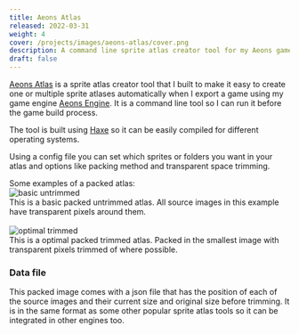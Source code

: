 ```yaml
---
title: Aeons Atlas
released: 2022-03-31
weight: 4
cover: /projects/images/aeons-atlas/cover.png
description: A command line sprite atlas creator tool for my Aeons game engine.
draft: false
---
```


[Aeons Atlas](https://github.com/codescapade/aeons-atlas) is a sprite atlas creator tool that I built to make it easy to create one or multiple sprite atlases automatically when I export a game using my game engine [Aeons Engine](https://github.com/codescapade/aeons). It is a command line tool so I can run it before the game build process.  

The tool is built using [Haxe](https://haxe.org) so it can be easily compiled for different operating systems.  

Using a config file you can set which sprites or folders you want in your atlas and options like packing method and transparent space trimming.  

Some examples of a packed atlas:  
![basic untrimmed](/projects/images/aeons-atlas/basic.png)  
This is a basic packed untrimmed atlas. All source images in this example have transparent pixels around them.  
<br/>
![optimal trimmed](/projects/images/aeons-atlas/optimal_trimmed.png)  
This is a optimal packed trimmed atlas. Packed in the smallest image with transparent pixels trimmed of where possible.  

### Data file
This packed image comes with a json file that has the position of each of the source images and their current size and original size before trimming. It is in the same format as some other popular sprite atlas tools so it can be integrated in other engines too.  